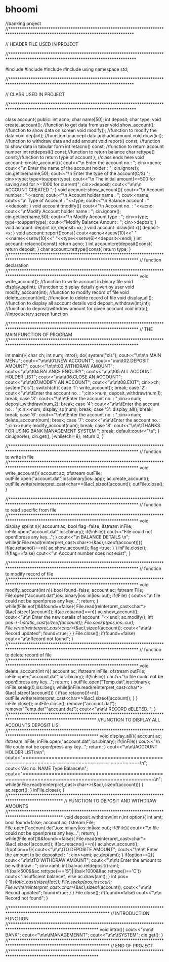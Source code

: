 # bhoomi
//banking project
//********************************************************************************************************************************

//                       HEADER FILE USED IN PROJECT

//*********************************************************************************************************************************

#include<iostream>
#include<fstream>
#include<cctype>
#include<iomanip>
using namespace std;

//********************************************************************************************************************************

//                       CLASS USED IN PROJECT

//*********************************************************************************************************************************

class account{
    public:
int acno;
char name[50];
int deposit;
char type;
void create_account(); //function to get data from user
void show_account(); //function to show data on screen
void modify(); //function to modify the data
void dep(int); //function to accept data and add amount
void draw(int); //function to withdraw data and add amount
void report() const; //function to show data in tabular form
int retacno() const; //function to return account number
int retdeposit() const;//function to return balance
char rettype() const;//function to return type of account
};
//class ends here
void account::create_account(){
cout<<"\n Enter the account no.: ";
cin>>acno;
cout<<"\n Enter the name of the account holder : ";
cin.ignore();
cin.getline(name,50);
cout<<"\n Enter the type of the account(C/S) ";
cin>>type;
type=toupper(type);
cout<<"\n The initial amount(>=500 for saving and for >=1000 for current)";
cin>>deposit;
cout<<"\n\n\n ACCOUNT CREATED ";
}
void account::show_account(){
cout<<"\n Account number : "<<acno;
cout<<"\n Account holder name : ";
cout<<name;
cout<<"\n Type of Account : "<<type;
cout<<"\n Balance account : "<<deposit;
}
void account::modify(){
cout<<"\n Account no. : "<<acno;
cout<<"\nModify Account holder name : ";
cin.ignore();
cin.getline(name,50);
cout<<"\n Modify Account type : ";
cin>>type;
type=toupper(type);
cout<<"Modify Balance Amount : ";
cin>>deposit;
}
void account::dep(int x){
deposit+=x;
}
void account::draw(int x){
deposit-=x;
}
void account::report()const{
cout<<acno<<setw(10)<<" "<<name<<setw(10)<<" "<<type<<setw(6)<<deposit<<endl;
}
int account::retacno()const{
return acno;
}
int account::retdeposit()const{
return deposit;
}
char account::rettype()const{
return type;
}
//**********************************************************************************************************************************
//     function declaration
//**********************************************************************************************************************************
void write_account(); //function to write account in binary file
void display_sp(int); //function to display details given by user
void modify_account(int); //function to modify record of file
void delete_account(int); //function to delete record of file
void display_all(); //function to display all account details
void deposit_withdraw(int,int); //function to deposit/withdraw amount for given account
void intro(); //introductary screen function

//**********************************************************************************************************************************
//           THE MAIN FUNCTION OF PROGRAM
//**********************************************************************************************************************************


int main(){
char ch;
int num;
intro();
do{
system("cls");
cout<<"\n\n\n MAIN MENU";
cout<<"\n\n\t01.NEW ACCOUNT";
cout<<"\n\n\t02.DEPOSIT AMOUNT";
cout<<"\n\n\t03.WITHDRAW AMOUNT";
cout<<"\n\n\t04.BALANCE ENQUIRY";
cout<<"\n\n\t05.ALL ACCOUNT HOLDER LIST";
cout<<"\n\n\t06.CLOSE AN ACCOUNT";
cout<<"\n\n\t07.MODIFY AN ACCOUNT";
cout<<"\n\n\t08.EXIT";
cin>>ch;
system("cls");
switch(ch){
case '1':
write_account();
break;
case '2':
cout<<"\n\n\tEnter the account no. : ";cin>>num;
deposit_withdraw(num,1);
break;
case '3':
cout<<"\n\n\tEnter the account no. : ";cin>>num;
deposit_withdraw(num,2);
break;
case '4':
cout<<"\n\n\tEnter the account no. : ";cin>>num;
display_sp(num);
break;
case '5':
display_all();
break;
break;
case '6':
cout<<"\n\n\tEnter the account no. : ";cin>>num;
delete_account(num);
break;
case '7':
cout<<"\n\n\tEnter the account no. : ";cin>>num;
modify_account(num);
break;
case '8':
cout<<"\n\n\tTHANKS FOR USING BANK MANAGEMENT SYSTEM ";
break;
default:cout<<"\a";
}
cin.ignore();
cin.get();
}while(ch!=8);
return 0;
}

//**********************************************************************************************************************************
//     function to write in file
//**********************************************************************************************************************************
void write_account(){
account ac;
ofstream outFile;
outFile.open("account.dat",ios::binary|ios::app);
ac.create_account();
outFile.write(reinterpret_cast<char*>(&ac),sizeof(account));
outFile.close();
}

//**********************************************************************************************************************************
//     function to read specific from file
//**********************************************************************************************************************************
void display_sp(int n){
account ac;
bool flag=false;
ifstream inFile;
inFile.open("account.dat",ios::binary);
if(!inFile){
cout<<"File could not open!!press any key...";
}
cout<<"\n BALANCE DETAILS \n";
while(inFile.read(reinterpret_cast<char*>(&ac),sizeof(account))){
if(ac.retacno()==n){
ac.show_account();
flag=true;
}
}
inFile.close();
if(flag==false)
cout<<"\n Account number does not exist";
}


//**********************************************************************************************************************************
//     function to modify record of file
//**********************************************************************************************************************************
void modify_account(int n){
bool found=false;
account ac;
fstream File;
File.open("account.dat",ios::binary|ios::in|ios::out);
if(!File)
{
cout<<"\n file could not be open!press any key...";
return;
}
while(!File.eof()&&found==false){
File.read(reinterpret_cast<char*>(&ac),sizeof(account));
if(ac.retacno()==n){
ac.show_account();
cout<<"\n\n Enter the new details of account: "<<endl;
ac.modify();
int pos=(-1)*static_cast<int>(sizeof(account));
File.seekp(pos,ios::cur);
File.write(reinterpret_cast<char*>(&ac),sizeof(account));
cout<<"\n\n\t Record updated";
found=true;
}
}
File.close();
if(found==false)
cout<<"\n\nRecord not found";
}
//**********************************************************************************************************************************
//     function to delete record of file
//**********************************************************************************************************************************
void delete_account(int n){
account ac;
ifstream inFile;
ofstream outFile;
inFile.open("account.dat",ios::binary);
if(!inFile){
cout<<"\n file could not be open!!press any key...";
return;
}
outFile.open("Temp.dat",ios::binary);
inFile.seekg(0,ios::beg);
while(inFile.read(reinterpret_cast<char*>(&ac),sizeof(account)))
{
if(ac.retacno()!=n){
outFile.write(reinterpret_cast<char*>(&ac),sizeof(account));
}
}
inFile.close();
outFile.close();
remove("account.dat");
remove("Temp.dat""account.dat");
cout<<"\n\n\t RECORD dELETED..";
}
//***************************************************************************************************************
//FUNCTION TO DISPLAY ALL ACCOUNTS DEPOSIT LISI
//****************************************************************************************************************
void display_all(){
account ac;
ifstream inFile;
inFile.open("account.dat",ios::binary);
if(!inFile){
cout<<"\n file could not be open!press any key...";
return;
}
cout<<"\n\n\tACCOUNT HOLDER LIST\n\n";
cout<<"==============================================================================================\n";
cout<<"A\c no.    NAME     Type Balance\n";
cout<<"===================================================================================================\n";
while(inFile.read(reinterpret_cast<char*>(&ac),sizeof(account)))
{
ac.report();
}
inFile.close();
}
//************************************************************************************************
// FUNCTION TO DEPOSIT AND WITHDRAW AMOUNTS
//************************************************************************************************
void deposit_withdraw(int n,int option){
int amt;
bool found=false;
account ac;
fstream File;
File.open("account.dat",ios::binary|ios::in|ios::out);
if(!File){
cout<<"\n file could not be open!press any key...";
return;
}
while(!File.eof()&&found==false){
File.read(reinterpret_cast<char*>(&ac),sizeof(account));
if(ac.retacno()==n){
ac.show_account();
if(option==1){
cout<<"\n\n\tTO DEPOSITE AMOUNT";
cout<<"\n\n\t Enter the amount to be deposited : ";
cin>>amt;
ac.dep(amt);
}
if(option==2){
cout<<"\n\n\tTO WITHDRAW AMOUNT";
cout<<"\n\n\t Enter the amount to be withdraw : ";
cin>>amt;
int bal=ac.retdeposit()-amt;
if((bal<500&&ac.rettype()=='S')||(bal<1000&&ac.rettype()=='C'))
cout<<"Insufficient balance";
else
ac.draw(amt);
}
int pos=(-1)*static_cast<int>(sizeof(ac));
File.seekp(pos,ios::cur);
File.write(reinterpret_cast<char*>(&ac),sizeof(account));
cout<<"\n\n\t Record updated";
found=true;
}
}
File.close();
if(found==false)
cout<<"\n\n Record not found";
}

//*********************************************************************************************************************
//                INTRODUCTION FUNCTION
//****************************************************************************************************************
void intro(){
cout<<"\n\n\t BANK";
cout<<"\n\n\tMANAGEMENNT";
cout<<"\n\n\tSYSTEM";
cin.get();
}
//*********************************************************************************************************************
//                END OF PROJECT
//****************************************************************************************************************
